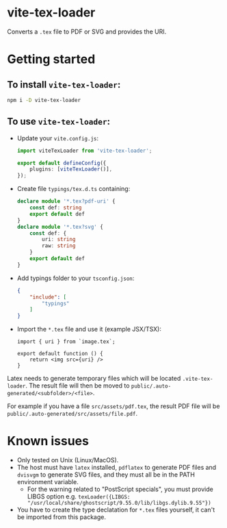 # vite-tex-loader
Converts a `.tex` file to PDF or SVG and provides the URI.

# Getting started
## To install `vite-tex-loader`:
```bash
npm i -D vite-tex-loader
```

## To use `vite-tex-loader`:
- Update your `vite.config.js`:
    ```typescript
    import viteTexLoader from 'vite-tex-loader';

    export default defineConfig({
        plugins: [viteTexLoader()],
    });
    ```
- Create file `typings/tex.d.ts` containing:
    ```typescript
    declare module '*.tex?pdf-uri' {
        const def: string
        export default def
    }
    declare module '*.tex?svg' {
        const def: {
            uri: string
            raw: string
        }
        export default def
    }
    ```
- Add typings folder to your `tsconfig.json`:
    ```json
    {
        "include": [
            "typings"
        ]
    }
    ```
- Import the `*.tex` file and use it (example JSX/TSX):
    ```typescriptreact
    import { uri } from `image.tex`;

    export default function () {
        return <img src={uri} />
    }
    ```

Latex needs to generate temporary files which will be located `.vite-tex-loader`. The result file will then be moved to `public/.auto-generated/<subfolder>/<file>`.

For example if you have a file `src/assets/pdf.tex`, the result PDF file will be `public/.auto-generated/src/assets/file.pdf`.

# Known issues
- Only tested on Unix (Linux/MacOS).
- The host must have `latex` installed, `pdflatex` to generate PDF files and `dvisvgm` to generate SVG files, and they must all be in the PATH environment variable.
    - For the warning related to "PostScript specials", you must provide LIBGS option e.g. `texLoader({LIBGS: "/usr/local/share/ghostscript/9.55.0/lib/libgs.dylib.9.55"})`
- You have to create the type declatation for `*.tex` files yourself, it can't be imported from this package.
